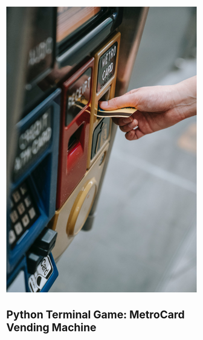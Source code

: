 ![NYC MetroCard Vending Machine](https://github.com/Z-Marta/NYC-MetroBus-Card/blob/main/Media/vending_machine.jpg)

# Python Terminal Game: MetroCard Vending Machine
